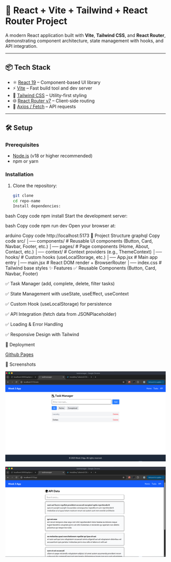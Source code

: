 # 🚀 React + Vite + Tailwind + React Router Project

A modern React application built with **Vite**, **Tailwind CSS**, and **React Router**, demonstrating component architecture, state management with hooks, and API integration.

---

## 📦 Tech Stack

- ⚛️ [React 19](https://react.dev/) – Component-based UI library
- ⚡ [Vite](https://vitejs.dev/) – Fast build tool and dev server
- 🎨 [Tailwind CSS](https://tailwindcss.com/) – Utility-first styling
- 🌐 [React Router v7](https://reactrouter.com/) – Client-side routing
- 🔗 [Axios / Fetch](https://axios-http.com/) – API requests

---

## 🛠️ Setup

### Prerequisites

- [Node.js](https://nodejs.org/) (v18 or higher recommended)
- npm or yarn

### Installation

1. Clone the repository:
   ```bash
   git clone
   cd repo-name
   Install dependencies:
   ```

bash
Copy code
npm install
Start the development server:

bash
Copy code
npm run dev
Open your browser at:

arduino
Copy code
http://localhost:5173
📂 Project Structure
graphql
Copy code
src/
│── components/ # Reusable UI components (Button, Card, Navbar, Footer, etc.)
│── pages/ # Page components (Home, About, Contact, etc.)
│── context/ # Context providers (e.g., ThemeContext)
│── hooks/ # Custom hooks (useLocalStorage, etc.)
│── App.jsx # Main app entry
│── main.jsx # React DOM render + BrowserRouter
│── index.css # Tailwind base styles
✨ Features
✅ Reusable Components (Button, Card, Navbar, Footer)

✅ Task Manager (add, complete, delete, filter tasks)

✅ State Management with useState, useEffect, useContext

✅ Custom Hook (useLocalStorage) for persistence

✅ API Integration (fetch data from JSONPlaceholder)

✅ Loading & Error Handling

✅ Responsive Design with Tailwind

🚀 Deployment

[Github Pages](https://github.com/MuigaiKiongo/react-js-jsx-and-css-mastering-front-end-development-Muigai-Kiongo/tree/main/TaskManager)

📸 Screenshots

![alt text](<Screenshot at 2025-10-19 18-15-25.png>)

![alt text](<Screenshot at 2025-10-19 18-15-40.png>)